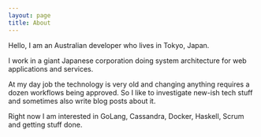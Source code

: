 ```yaml
---
layout: page
title: About
---
```


Hello, I am an Australian developer who lives in Tokyo, Japan.

I work in a giant Japanese corporation doing system architecture for web applications and services.

At my day job the technology is very old and changing anything requires a dozen workflows being approved. So I like to investigate new-ish tech stuff and sometimes also write blog posts about it.

Right now I am interested in GoLang, Cassandra, Docker, Haskell, Scrum and getting stuff done.

